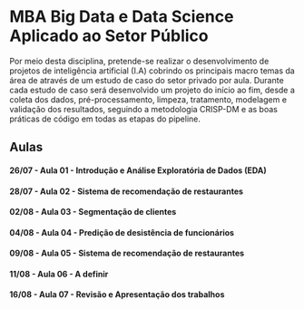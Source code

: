 MBA Big Data e Data Science Aplicado ao Setor Público
===========

Por meio desta disciplina, pretende-se realizar o desenvolvimento de projetos de inteligência artificial (I.A) cobrindo os principais macro temas da área de através de um estudo de caso do setor privado por aula. Durante cada estudo de caso será desenvolvido um projeto do início ao fim, desde a coleta dos dados, pré-processamento, limpeza, tratamento, modelagem e validação dos resultados, seguindo a metodologia CRISP-DM e as boas práticas de código em todas as etapas do pipeline.

## Aulas
#### 26/07 - Aula 01 - Introdução e Análise Exploratória de Dados (EDA)
#### 28/07 - Aula 02 - Sistema de recomendação de restaurantes
#### 02/08 - Aula 03 - Segmentação de clientes
#### 04/08 - Aula 04 - Predição de desistência de funcionários
#### 09/08 - Aula 05 - Sistema de recomendação de restaurantes
#### 11/08 - Aula 06 - A definir
#### 16/08 - Aula 07 - Revisão e Apresentação dos trabalhos
